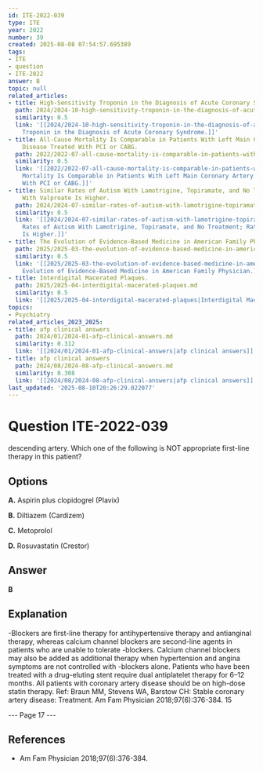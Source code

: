 ```yaml
---
id: ITE-2022-039
type: ITE
year: 2022
number: 39
created: 2025-08-08 07:54:57.695389
tags:
- ITE
- question
- ITE-2022
answer: B
topic: null
related_articles:
- title: High-Sensitivity Troponin in the Diagnosis of Acute Coronary Syndrome.
  path: 2024/2024-10-high-sensitivity-troponin-in-the-diagnosis-of-acute-coronary.md
  similarity: 0.5
  link: '[[2024/2024-10-high-sensitivity-troponin-in-the-diagnosis-of-acute-coronary|High-Sensitivity
    Troponin in the Diagnosis of Acute Coronary Syndrome.]]'
- title: All-Cause Mortality Is Comparable in Patients With Left Main Coronary Artery
    Disease Treated With PCI or CABG.
  path: 2022/2022-07-all-cause-mortality-is-comparable-in-patients-with-left-main.md
  similarity: 0.5
  link: '[[2022/2022-07-all-cause-mortality-is-comparable-in-patients-with-left-main|All-Cause
    Mortality Is Comparable in Patients With Left Main Coronary Artery Disease Treated
    With PCI or CABG.]]'
- title: Similar Rates of Autism With Lamotrigine, Topiramate, and No Treatment; Rate
    With Valproate Is Higher.
  path: 2024/2024-07-similar-rates-of-autism-with-lamotrigine-topiramate-and-no-t.md
  similarity: 0.5
  link: '[[2024/2024-07-similar-rates-of-autism-with-lamotrigine-topiramate-and-no-t|Similar
    Rates of Autism With Lamotrigine, Topiramate, and No Treatment; Rate With Valproate
    Is Higher.]]'
- title: The Evolution of Evidence-Based Medicine in American Family Physician.
  path: 2025/2025-03-the-evolution-of-evidence-based-medicine-in-american-family.md
  similarity: 0.5
  link: '[[2025/2025-03-the-evolution-of-evidence-based-medicine-in-american-family|The
    Evolution of Evidence-Based Medicine in American Family Physician.]]'
- title: Interdigital Macerated Plaques.
  path: 2025/2025-04-interdigital-macerated-plaques.md
  similarity: 0.5
  link: '[[2025/2025-04-interdigital-macerated-plaques|Interdigital Macerated Plaques.]]'
topics:
- Psychiatry
related_articles_2023_2025:
- title: afp clinical answers
  path: 2024/01/2024-01-afp-clinical-answers.md
  similarity: 0.312
  link: '[[2024/01/2024-01-afp-clinical-answers|afp clinical answers]]'
- title: afp clinical answers
  path: 2024/08/2024-08-afp-clinical-answers.md
  similarity: 0.308
  link: '[[2024/08/2024-08-afp-clinical-answers|afp clinical answers]]'
last_updated: '2025-08-10T20:26:29.022077'
---
```


# Question ITE-2022-039

descending artery. Which one of the following is NOT appropriate first-line therapy in this patient?

## Options

**A.** Aspirin plus clopidogrel (Plavix)

**B.** Diltiazem (Cardizem)

**C.** Metoprolol

**D.** Rosuvastatin (Crestor)

## Answer

**B**

## Explanation

-Blockers are first-line therapy for antihypertensive therapy and antianginal therapy, whereas calcium
channel blockers are second-line agents in patients who are unable to tolerate -blockers. Calcium channel
blockers may also be added as additional therapy when hypertension and angina symptoms are not
controlled with -blockers alone. Patients who have been treated with a drug-eluting stent require dual
antiplatelet therapy for 6–12 months. All patients with coronary artery disease should be on high-dose
statin therapy.
Ref: Braun MM, Stevens WA, Barstow CH: Stable coronary artery disease: Treatment. Am Fam Physician  2018;97(6):376-384.
15

--- Page 17 ---

## References

- Am Fam Physician  2018;97(6):376-384.

